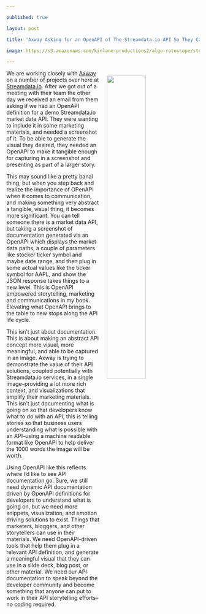 ---
published: true
layout: post
title: 'Axway Asking for an OpenAPI of The Streamdata.io API So They Can Screenshot It'
image: https://s3.amazonaws.com/kinlane-productions2/algo-rotoscope/stories/beachclouds_clean_view.jpg
---

<p><img src="https://s3.amazonaws.com/kinlane-productions2/algo-rotoscope/stories/beachclouds_clean_view.jpg" width="45%" align="right" style="padding: 15px;" />
<p>We are working closely with <a href="https://www.axway.com/en">Axway</a> on a number of projects over here at <a href="http://apis.how/streamdata">Streamdata.io</a>. After we got out of a meeting with their team the other day we received an email from them asking if we had an OpenAPI definition for a demo Streamdata.io market data API. They were wanting to include it in some marketing materials, and needed a screenshot of it. To be able to generate the visual they desired, they needed an OpenAPI to make it tangible enough for capturing in a screenshot and presenting as part of a larger story.

<p>This may sound like a pretty banal thing, but when you step back and realize the importance of OPenAPI when it comes to communication, and making something very abstract a tangible, visual thing, it becomes more significant. You can tell someone there is a market data API, but taking a screenshot of documentation generated via an OpenAPI which displays the market data paths, a couple of parameters like stocker ticker symbol and maybe date range, and then plug in some actual values like the ticker symbol for AAPL, and show the JSON response takes things to a new level. This is OpenAPI empowered storytelling, marketing and communications in my book. Elevating what OpenAPI brings to the table to new stops along the API life cycle.

<p>This isn’t just about documentation. This is about making an abstract API concept more visual, more meaningful, and able to be captured in an image. Axway is trying to demonstrate the value of their API solutions, coupled potentially with Streamdata.io services, in a single image–providing a lot more rich context, and visualizations that amplify their marketing materials. This isn’t just documenting what is going on so that developers know what to do with an API, this is telling stories so that business users understanding what is possible with an API–using a machine readable format like OpenAPI to help deliver the 1000 words the image will be worth.

<p>Using OpenAPI like this reflects where I’d like to see API documentation go. Sure, we still need dynamic API documentation driven by OpenAPI definitions for developers to understand what is going on, but we need more snippets, visualization, and emotion driving solutions to exist. Things that marketers, bloggers, and other storytellers can use in their materials. We need OpenAPI-driven tools that help them plug in a relevant API definition, and generate a meaningful visual that they can use in a slide deck, blog post, or other material. We need our API documentation to speak beyond the developer community and become something that anyone can put to work in their API storytelling efforts–no coding required.


